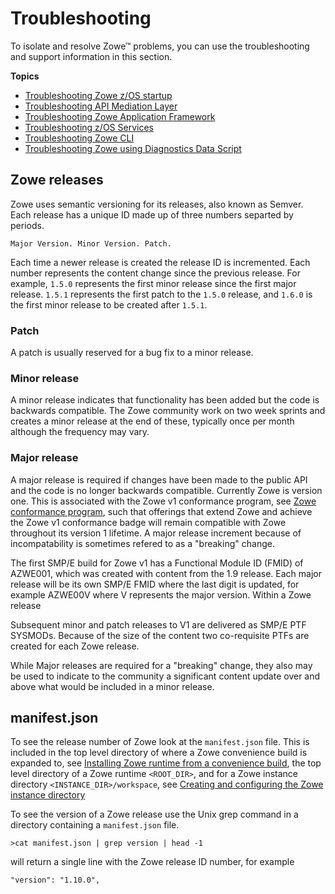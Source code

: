 # Troubleshooting

To isolate and resolve Zowe&trade; problems, you can use the troubleshooting and support information in this section.

**Topics**
- [Troubleshooting Zowe z/OS startup](troubleshoot-zos.md)
- [Troubleshooting API Mediation Layer](troubleshoot-apiml.md)
- [Troubleshooting Zowe Application Framework](./app-framework/app-troubleshoot.md)
- [Troubleshooting z/OS Services](troubleshoot-zos-services.md)
- [Troubleshooting Zowe CLI](./cli/troubleshoot-cli.md)
- [Troubleshooting Zowe using Diagnostics Data Script](troubleshoot-diagnostics.md)

## Zowe releases

Zowe uses semantic versioning for its releases, also known as Semver.  Each release has a unique ID made up of three numbers separted by periods.

```
Major Version. Minor Version. Patch.
```
Each time a newer release is created the release ID is incremented.  Each number represents the content change since the previous release.  For example, `1.5.0` represents the first minor release since the first major release.  `1.5.1` represents the first patch to the `1.5.0` release, and `1.6.0` is the first minor release to be created after `1.5.1`.

### Patch
A patch is usually reserved for a bug fix to a minor release.

### Minor release
A minor release indicates that functionality has been added but the code is backwards compatible.  The Zowe community work on two week sprints and creates a minor release at the end of these, typically once per month although the frequency may vary.

### Major release
A major release is required if changes have been made to the public API and the code is no longer backwards compatible.  Currently Zowe is version one.  This is associated with the Zowe v1 conformance program, see [Zowe conformance program](../extend/zowe-conformance-program.md), such that offerings that extend Zowe and achieve the Zowe v1 conformance badge will remain compatible with Zowe throughout its version 1 lifetime. A major release increment because of incompatability is sometimes refered to as a "breaking" change.

The first SMP/E build for Zowe v1 has a Functional Module ID (FMID) of AZWE001, which was created with content from the 1.9 release. Each major release will be its own SMP/E FMID where the last digit is updated, for example AZWE00V where V represents the major version. Within a Zowe release

Subsequent minor and patch releases to V1 are delivered as SMP/E PTF SYSMODs.  Because of the size of the content two co-requisite PTFs are created for each Zowe release.

While Major releases are required for a "breaking" change, they also may be used to indicate to the community a significant content update over and above what would be included in a minor release.

## manifest.json
To see the release number of Zowe look at the `manifest.json` file.  This is included in the top level directory of where a Zowe convenience build is expanded to, see [Installing Zowe runtime from a convenience build](../user-guide/install-zowe-zos-convenience-build.md), the top level directory of a Zowe runtime `<ROOT_DIR>`, and for a Zowe instance directory `<INSTANCE_DIR>/workspace`, see [Creating and configuring the Zowe instance directory](../user-guide/configure-instance-directory.md)

To see the version of a Zowe release use the Unix grep command in a directory containing a `manifest.json` file.

```
>cat manifest.json | grep version | head -1
```
will return a single line with the Zowe release ID number, for example
```
"version": "1.10.0",
```
